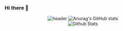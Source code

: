 ### Hi there 👋

<div align='center'>
  
![header](https://capsule-render.vercel.app/api?type=waving&color=auto&height=165&section=header&text=HyeonSeong&fontSize=80&fontAlign=60)
![Anurag's GitHub stats](https://github-readme-stats.vercel.app/api?username=gustjdw&show_icons=true&theme=radical&count_private=true)  
![Github Stats](https://github-readme-streak-stats.herokuapp.com/?user=gustjdw&theme=highcontrast&hide_border=false&fire=red&sideNums=red)<br/>

</div>



<!--
**gustjdw/gustjdw** is a ✨ _special_ ✨ repository because its `README.md` (this file) appears on your GitHub profile.

Here are some ideas to get you started:

- 🔭 I’m currently working on ...
- 🌱 I’m currently learning ...
- 👯 I’m looking to collaborate on ...
- 🤔 I’m looking for help with ...
- 💬 Ask me about ...
- 📫 How to reach me: ...
- 😄 Pronouns: ...
- ⚡ Fun fact: ...
-->
